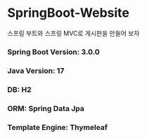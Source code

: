 # SpringBoot-Website
 스프링 부트와 스프링 MVC로 게시판을 만들어 보자

### Spring Boot Version: 3.0.0
### Java Version: 17
### DB: H2
### ORM: Spring Data Jpa
### Template Engine: Thymeleaf
### 
